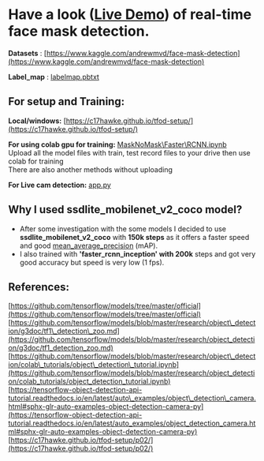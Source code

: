 # **Have a look (**[**Live Demo**](https://www.linkedin.com/feed/update/urn:li:activity:6700769763758542848/)**) of real-time face mask detection.**

**Datasets** : [https://www.kaggle.com/andrewmvd/face-mask-detection](https://www.kaggle.com/andrewmvd/face-mask-detection)

**Label\_map** : [labelmap.pbtxt](https://github.com/AnuragBalsaraf/Mask-Nomask-Detection-With-FasterRCNN-and-SSD-Mobilenet/blob/main/labelmap.pbtxt)

## **For setup and Training:**

**Local/windows:** [https://c17hawke.github.io/tfod-setup/](https://c17hawke.github.io/tfod-setup/)

**For using colab gpu for training:** [MaskNoMask\Faster\RCNN.ipynb](https://github.com/AnuragBalsaraf/Mask-Nomask-Detection-With-FasterRCNN-and-SSD-Mobilenet/blob/main/MaskNoMask_Faster_RCNN.ipynb)</br>
Upload all the model files with train, test record files to your drive then use colab for training</br>
There are also another methods without uploading</br>

**For Live cam detection:** [app.py](https://github.com/AnuragBalsaraf/Mask-Nomask-Detection-With-FasterRCNN-and-SSD-Mobilenet/blob/main/app.py)

## Why I used ssdlite\_mobilenet\_v2\_coco model?

- After some investigation with the some models I decided to use  **ssdlite\_mobilenet\_v2\_coco** with **150k steps**  as it offers a faster speed and good [mean\_average\_precision](http://cocodataset.org/#detection-eval) (mAP).
- I also trained with **&#39;faster\_rcnn\_inception&#39; with 200k** steps and got very good accuracy but speed is very low (1 fps).

## **References:**

[https://github.com/tensorflow/models/tree/master/official](https://github.com/tensorflow/models/tree/master/official)</br>
[https://github.com/tensorflow/models/blob/master/research/object\_detection/g3doc/tf1\_detection\_zoo.md](https://github.com/tensorflow/models/blob/master/research/object_detection/g3doc/tf1_detection_zoo.md)</br>
[https://github.com/tensorflow/models/blob/master/research/object\_detection/colab\_tutorials/object\_detection\_tutorial.ipynb](https://github.com/tensorflow/models/blob/master/research/object_detection/colab_tutorials/object_detection_tutorial.ipynb)</br>
[https://tensorflow-object-detection-api-tutorial.readthedocs.io/en/latest/auto\_examples/object\_detection\_camera.html#sphx-glr-auto-examples-object-detection-camera-py](https://tensorflow-object-detection-api-tutorial.readthedocs.io/en/latest/auto_examples/object_detection_camera.html#sphx-glr-auto-examples-object-detection-camera-py)</br>
[https://c17hawke.github.io/tfod-setup/p02/](https://c17hawke.github.io/tfod-setup/p02/)
